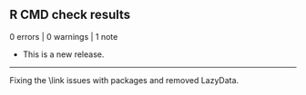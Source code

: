 ## R CMD check results

0 errors | 0 warnings | 1 note

* This is a new release.

---

Fixing the \link issues with packages and removed LazyData.
